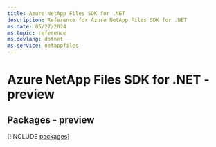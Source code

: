```yaml
---
title: Azure NetApp Files SDK for .NET
description: Reference for Azure NetApp Files SDK for .NET
ms.date: 05/27/2024
ms.topic: reference
ms.devlang: dotnet
ms.service: netappfiles
---
```

# Azure NetApp Files SDK for .NET - preview
## Packages - preview
[!INCLUDE [packages](netapp-files-index.md)]